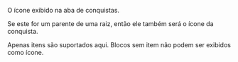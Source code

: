 O ícone exibido na aba de conquistas.

Se este for um parente de uma raiz, então ele também será o ícone da conquista.

Apenas itens são suportados aqui. Blocos sem item não podem ser exibidos como ícone.